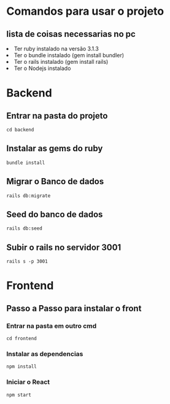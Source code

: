 # Comandos para usar o projeto

## lista de coisas necessarias no pc

<ui>
    <li> Ter ruby instalado na versão 3.1.3 </li>
    <li> Ter o bundle instalado <bold> (gem install bundler) </bold> </li>
    <li> Ter o rails instalado <bold> (gem install rails) </bold> </li>
    <li> Ter o Nodejs instalado </li>
</ui>

# Backend

## Entrar na pasta do projeto

```cd backend```

## Instalar as gems do ruby

```bundle install```

## Migrar o Banco de dados

```rails db:migrate```

## Seed do banco de dados

```rails db:seed```

## Subir o rails no servidor 3001

```rails s -p 3001```
# Frontend
## Passo a Passo para instalar o front

### Entrar na pasta em outro cmd

```cd frontend```

### Instalar as dependencias

```npm install```

### Iniciar o React

```npm start```